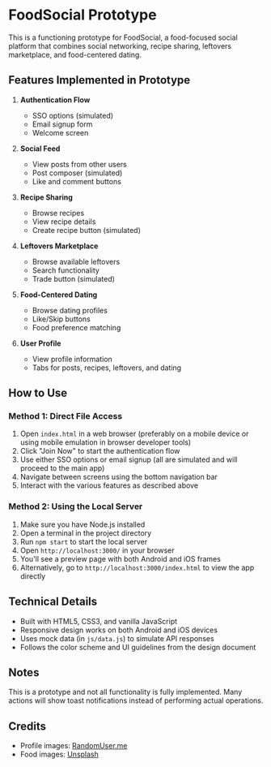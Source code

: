 # FoodSocial Prototype

This is a functioning prototype for FoodSocial, a food-focused social platform that combines social networking, recipe sharing, leftovers marketplace, and food-centered dating.

## Features Implemented in Prototype

1. **Authentication Flow**
   - SSO options (simulated)
   - Email signup form
   - Welcome screen

2. **Social Feed**
   - View posts from other users
   - Post composer (simulated)
   - Like and comment buttons

3. **Recipe Sharing**
   - Browse recipes
   - View recipe details
   - Create recipe button (simulated)

4. **Leftovers Marketplace**
   - Browse available leftovers
   - Search functionality
   - Trade button (simulated)

5. **Food-Centered Dating**
   - Browse dating profiles
   - Like/Skip buttons
   - Food preference matching

6. **User Profile**
   - View profile information
   - Tabs for posts, recipes, leftovers, and dating

## How to Use

### Method 1: Direct File Access
1. Open `index.html` in a web browser (preferably on a mobile device or using mobile emulation in browser developer tools)
2. Click "Join Now" to start the authentication flow
3. Use either SSO options or email signup (all are simulated and will proceed to the main app)
4. Navigate between screens using the bottom navigation bar
5. Interact with the various features as described above

### Method 2: Using the Local Server
1. Make sure you have Node.js installed
2. Open a terminal in the project directory
3. Run `npm start` to start the local server
4. Open `http://localhost:3000/` in your browser
5. You'll see a preview page with both Android and iOS frames
6. Alternatively, go to `http://localhost:3000/index.html` to view the app directly

## Technical Details

- Built with HTML5, CSS3, and vanilla JavaScript
- Responsive design works on both Android and iOS devices
- Uses mock data (in `js/data.js`) to simulate API responses
- Follows the color scheme and UI guidelines from the design document

## Notes

This is a prototype and not all functionality is fully implemented. Many actions will show toast notifications instead of performing actual operations.

## Credits

- Profile images: [RandomUser.me](https://randomuser.me/)
- Food images: [Unsplash](https://unsplash.com/) 